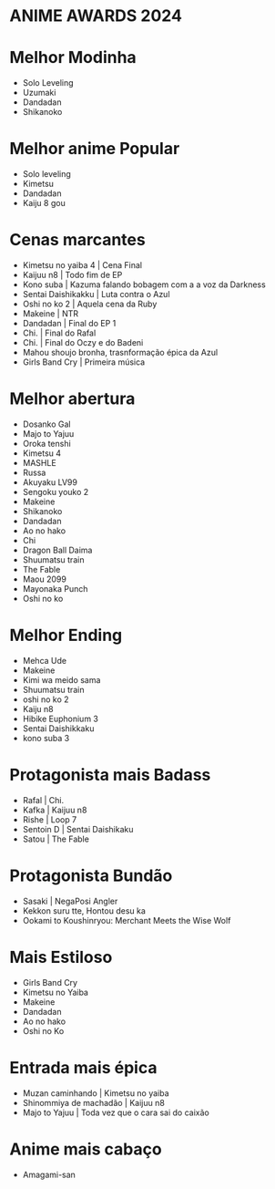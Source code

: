 # ANIME AWARDS 2024

# Melhor Modinha
- Solo Leveling
- Uzumaki
- Dandadan
- Shikanoko

# Melhor anime Popular
- Solo leveling
- Kimetsu
- Dandadan
- Kaiju 8 gou

# Cenas marcantes
- Kimetsu no yaiba 4 | Cena Final
- Kaijuu n8 | Todo fim de EP
- Kono suba | Kazuma falando bobagem com a a voz da Darkness
- Sentai Daishikakku | Luta contra o Azul
- Oshi no ko 2 | Aquela cena da Ruby
- Makeine | NTR
- Dandadan | Final do EP 1
- Chi. | Final do Rafal
- Chi. | Final do Oczy e do Badeni
- Mahou shoujo bronha, trasnformação épica da Azul
- Girls Band Cry | Primeira música

# Melhor abertura
- Dosanko Gal
- Majo to Yajuu
- Oroka tenshi
- Kimetsu 4
- MASHLE
- Russa
- Akuyaku LV99
- Sengoku youko 2
- Makeine
- Shikanoko
- Dandadan
- Ao no hako
- Chi
- Dragon Ball Daima
- Shuumatsu train
- The Fable
- Maou 2099
- Mayonaka Punch
- Oshi no ko

# Melhor Ending
- Mehca Ude
- Makeine
- Kimi wa meido sama
- Shuumatsu train
- oshi no ko 2
- Kaiju n8
- Hibike Euphonium 3
- Sentai Daishikkaku
- kono suba 3

# Protagonista mais Badass
- Rafal | Chi.
- Kafka | Kaijuu n8
- Rishe | Loop 7
- Sentoin D | Sentai Daishikaku
- Satou | The Fable

# Protagonista Bundão
- Sasaki | NegaPosi Angler
- Kekkon suru tte, Hontou desu ka
- Ookami to Koushinryou: Merchant Meets the Wise Wolf

# Mais Estiloso
- Girls Band Cry
- Kimetsu no Yaiba
- Makeine
- Dandadan
- Ao no hako
- Oshi no Ko

# Entrada mais épica
- Muzan caminhando | Kimetsu no yaiba
- Shinommiya de machadão | Kaijuu n8
- Majo to Yajuu | Toda vez que o cara sai do caixão

# Anime mais cabaço
- Amagami-san